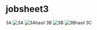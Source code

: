 # jobsheet3
3A
![3A](https://github.com/ahnafha/sistembedded/assets/154432108/9790d670-f4bf-4aea-ac79-dccde90f4969)
![3Ahasil](https://github.com/ahnafha/sistembedded/assets/154432108/0de8107b-f761-47d2-ba4d-dbb1514ec24c)
3B
![3B](https://github.com/ahnafha/sistembedded/assets/154432108/77db5044-efc5-469e-9d23-11cc6b25e3af)
![3Bhasil](https://github.com/ahnafha/sistembedded/assets/154432108/f3db3b1a-a56a-4d15-bafe-7335007288ce)
3C
